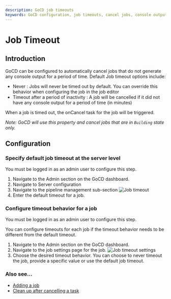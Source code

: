 ```yaml
---
description: GoCD job timeouts
keywords: GoCD configuration, job timeouts, cancel jobs, console output, pipeline management, configure timeout
---
```


# Job Timeout

## Introduction

GoCD can be configured to automatically cancel jobs that do not generate any console output for a period of time. Default Job timeout options include:

-   Never : Jobs will never be timed out by default. You can override this behavior when configuring the job in the job editor
-   Timeout after a period of inactivity : A job will be cancelled if it did not have any console output for a period of time (in minutes)

When a job is timed out, the onCancel task for the job will be triggered.

*Note: GoCD will use this property and cancel jobs that are in `Building` state only.*

## Configuration

### Specify default job timeout at the server level

You must be logged in as an admin user to configure this step.

1.  Navigate to the Admin section on the GoCD dashboard.
2.  Navigate to Server configuration
3.  Navigate to the pipeline management sub-section
![Job timeout](../../images/pipeline_management_timeout.png)
4.  Enter the default timeout for a job.

### Configure timeout behavior for a job

You must be logged in as an admin user to configure this step.

You can configure timeouts for each job if the timeout behavior needs to be different from the default timeout.

1.  Navigate to the Admin section on the GoCD dashboard.
2.  Navigate to the job settings page for the job.
![Job timeout settings](../../images/job_timeout_individual.png)
3.  Choose the desired timeout behavior. You can choose to never timeout the job, provide a specific value or use the default job timeout.

### Also see...

-   [Adding a job](admin_add_job.md)
-   [Clean up after cancelling a task](../../advanced_usage/dev_clean_up_when_cancel.md)
